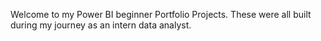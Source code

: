 Welcome to my Power BI beginner Portfolio Projects. These were all built during my journey as an intern data analyst.
